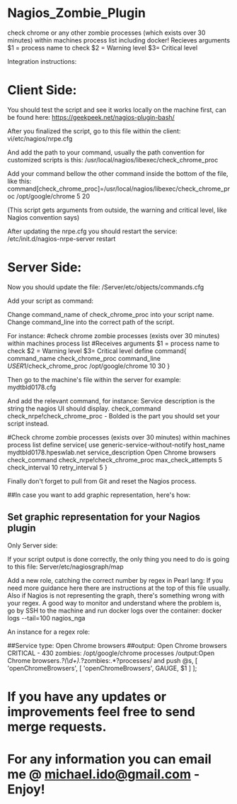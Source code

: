 # Nagios_Zombie_Plugin

check chrome or any other zombie processes (which exists over 30 minutes) within machines process list including docker!
Recieves arguments $1 = process name to check $2 = Warning level $3= Critical level

Integration instructions:

# Client Side:

You should test the script and see it works locally on the machine first, can be found here:
https://geekpeek.net/nagios-plugin-bash/

After you finalized the script, go to this file within the client:
vi/etc/nagios/nrpe.cfg

And add the path to your command, usually the path convention for customized scripts is this:
/usr/local/nagios/libexec/check_chrome_proc

Add your command bellow the other command inside the bottom of the file, like this:
command[check_chrome_proc]=/usr/local/nagios/libexec/check_chrome_proc /opt/google/chrome 5 20

(This script gets arguments from outside, the warning and critical level, like Nagios convention says)

After updating the nrpe.cfg you should restart the service:
/etc/init.d/nagios-nrpe-server restart

# Server Side:
Now you should update the file:
/Server/etc/objects/commands.cfg

Add your script as command:

Change command_name of check_chrome_proc into your script name.
Change command_line into the correct path of the script.

For instance:
#check chrome zombie processes (exists over 30 minutes) within machines process list
#Receives arguments $1 = process name to check $2 = Warning level $3= Critical level
define command{
	command_name	check_chrome_proc
	command_line	$USER1$/check_chrome_proc /opt/google/chrome 10 30
	}
	
Then go to the machine's file within the server for example: mydtbld0178.cfg

And add the relevant command, for instance:
Service description is the string the nagios UI should display.
check_command check_nrpe!check_chrome_proc - Bolded is the part you should set your script instead.

#Check chrome zombie processes (exists over 30 minutes) within machines process list
define service{
	use generic-service-without-notify
	host_name mydtbld0178.hpeswlab.net
	service_description Open Chrome browsers
	check_command check_nrpe!check_chrome_proc
	max_check_attempts	5
	check_interval	10
	retry_interval	5
	}
	
Finally don't forget to pull from Git and reset the Nagios process.

##In case you want to add graphic representation, here's how:

## Set graphic representation for your Nagios plugin

Only Server side:

If your script output is done correctly, the only thing you need to do is going to this file:
Server/etc/nagiosgraph/map

Add a new role, catching the correct number by regex in Pearl lang:
If you need more guidance here there are instructions at the top of this file usually.
Also if Nagios is not representing the graph, there's something wrong with your regex.
A good way to monitor and understand where the problem is, go by SSH to the machine and run docker logs over the container:
docker logs --tail=100 nagios_nga

An instance for a regex role:

##Service type: Open Chrome browsers
##output: Open Chrome browsers CRITICAL - 430 zombies: /opt/google/chrome processes
/output:Open Chrome browsers.*?(\d+).*?zombies:.*?processes/
and push @s, [ 'openChromeBrowsers',
               [ 'openChromeBrowsers', GAUGE, $1 ] ];




# If you have any updates or improvements feel free to send merge requests.
# For any information you can email me @ michael.ido@gmail.com - Enjoy!
